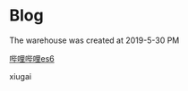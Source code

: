 # Blog
The warehouse was created at 2019-5-30 PM

[哔哩哔哩es6](https://www.bilibili.com/video/av47304735?from=search&seid=725075707626700437)


xiugai